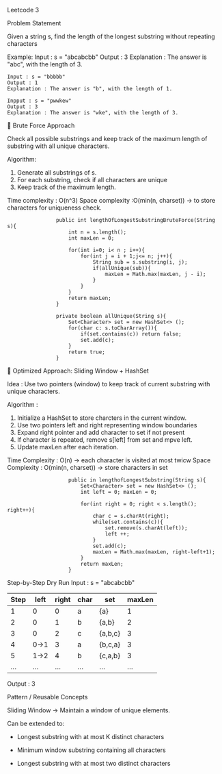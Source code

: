 Leetcode 3

Problem Statement

Given a string s, find the length of the longest substring without repeating characters

Example:
    Input : s = "abcabcbb"
    Output : 3
    Explanation : The answer is "abc", with the length of 3.

    Input : s = "bbbbb"
    Output : 1
    Explanation : The answer is "b", with the length of 1.

    Inpput : s = "pwwkew"
    Output : 3
    Explanation : The answer is "wke", with the length of 3.


🔹 Brute Force Approach

Check all possible substrings and keep track of the maximum length of substring with all unique characters.

Algorithm:

1. Generate all substrings of s.
2. For each substring, check if all characters are unique
3. Keep track of the maximum length.

Time complexity : O(n^3)
Space complexity :O(min(n, charset)) -> to store characters for uniqueness check.

                    public int lengthOfLongestSubstringBruteForce(String s){
                        int n = s.length();
                        int maxLen = 0;

                        for(int i=0; i< n ; i++){
                            for(int j = i + 1;j<= n; j++){
                                String sub = s.substring(i, j);
                                if(allUnique(sub)){
                                    maxLen = Math.max(maxLen, j - i);
                                }
                            }
                        }
                        return maxLen;
                    }

                    private boolean allUnique(String s){
                        Set<Character> set = new HashSet<> ();
                        for(char c: s.toCharArray()){
                            if(set.contains(c)) return false;
                            set.add(c);
                        }
                        return true;
                    }

🔹 Optimized Approach: Sliding Window + HashSet

Idea : Use two pointers (window) to keep track of current substring with unique characters.

Algorithm : 
1. Initialize a HashSet to store charcters in the current window.
2. Use two pointers left and right representing window boundaries
3. Expand right pointer and add character to set if not present
4. If character is repeated, remove s[left] from set and mpve left.
5. Update maxLen after each iteration.

Time Complexity : O(n) -> each character is visited at most twicw
Space Complexity : O(min(n, charset)) -> store characters in set


                        public in lengthofLongestSubstring(String s){
                            Set<Character> set = new HashSet<> ();
                            int left = 0; maxLen = 0;

                            for(int right = 0; right < s.length(); right++){
                                char c = s.charAt(right);
                                while(set.contains(c)){
                                    set.remove(s.charAt(left));
                                    left ++;
                                }
                                set.add(c);
                                maxLen = Math.max(maxLen, right-left+1);
                            }
                            return maxLen;
                        }

Step-by-Step Dry Run
 Input : s = "abcabcbb"

| Step | left | right | char | set     | maxLen |
| ---- | ---- | ----- | ---- | ------- | ------ |
| 1    | 0    | 0     | a    | {a}     | 1      |
| 2    | 0    | 1     | b    | {a,b}   | 2      |
| 3    | 0    | 2     | c    | {a,b,c} | 3      |
| 4    | 0→1  | 3     | a    | {b,c,a} | 3      |
| 5    | 1→2  | 4     | b    | {c,a,b} | 3      |
| …    | …    | …     | …    | …       | …      |

Output : 3


Pattern / Reusable Concepts

Sliding Window → Maintain a window of unique elements.

Can be extended to:

- Longest substring with at most K distinct characters

- Minimum window substring containing all characters

- Longest substring with at most two distinct characters
